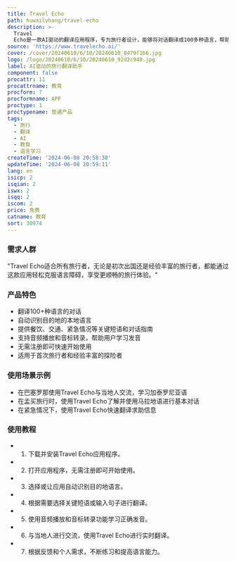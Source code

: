```yaml
---
title: Travel Echo
path: huwailvhang/travel-echo
description: >-
  Travel
  Echo是一款AI驱动的翻译应用程序，专为旅行者设计，能够将对话翻译成100多种语言，帮助用户在不同语言环境中进行有效沟通。它通过先进的AI技术提供准确的翻译，支持音频播放和音标转录，帮助用户自信地与当地人交流。
source: 'https://www.travelecho.ai/'
cover: /cover/20240610/6/10/20240610_8479f1b6.jpg
logo: /logo/20240610/6/10/20240610_92d2c940.jpg
label: AI驱动的旅行翻译助手
component: false
procattr: 11
procattrname: 教育
procform: 7
procformname: APP
proctype: 1
proctypename: 普通产品
tags:
  - 旅行
  - 翻译
  - AI
  - 教育
  - 语言学习
createTime: '2024-06-08 20:58:38'
updateTime: '2024-06-08 20:59:11'
lang: en
isicp: 2
isqian: 2
iswx: 2
isqq: 2
iscom: 2
price: 免费
catname: 教育
sort: 30974
---
```




### 需求人群
"Travel Echo适合所有旅行者，无论是初次出国还是经验丰富的旅行者，都能通过这款应用轻松克服语言障碍，享受更顺畅的旅行体验。"

### 产品特色
* 翻译100+种语言的对话
* 自动识别目的地的本地语言
* 提供餐饮、交通、紧急情况等关键短语和对话指南
* 支持音频播放和音标转录，帮助用户学习发音
* 无需注册即可快速开始使用
* 适用于首次旅行者和经验丰富的探险者

### 使用场景示例
* 在巴塞罗那使用Travel Echo与当地人交流，学习加泰罗尼亚语
* 在孟买旅行时，使用Travel Echo了解并使用马拉地语进行基本对话
* 在紧急情况下，使用Travel Echo快速翻译求助信息

### 使用教程
* 1. 下载并安装Travel Echo应用程序。
* 2. 打开应用程序，无需注册即可开始使用。
* 3. 选择或让应用自动识别目的地语言。
* 4. 根据需要选择关键短语或输入句子进行翻译。
* 5. 使用音频播放和音标转录功能学习正确发音。
* 6. 与当地人进行交流，使用Travel Echo进行实时翻译。
* 7. 根据反馈和个人需求，不断练习和提高语言能力。

  
